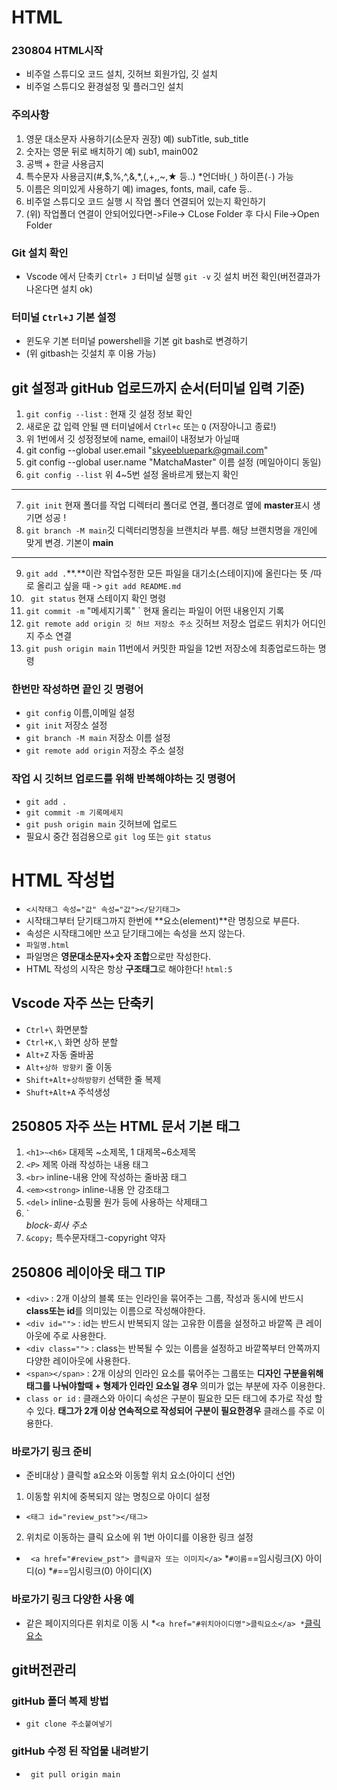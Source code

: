 # HTML
### 230804 HTML시작
* 비주얼 스튜디오 코드 설치, 깃허브 회원가입, 깃 설치
* 비주얼 스튜디오 환경설정 및 플러그인 설치
### 주의사항 
1. 영문 대소문자 사용하기(소문자 권장) 예) subTitle, sub_title
2. 숫자는 영문 뒤로 배치하기 예) sub1, main002
3. 공백 + 한글 사용금지
4. 특수문자 사용금지(#,$,%,^,&,*,(,+,\,~,★ 등..) *언더바(`_`) 하이픈(`-`) 가능
5. 이름은 의미있게 사용하기 예) images, fonts, mail, cafe 등..
6. 비주얼 스튜디오 코드 실행 시 작업 폴더 연결되어 있는지 확인하기
7. (위) 작업폴더 연결이 안되어있다면->File-> CLose Folder 후 다시 File->Open Folder
### Git 설치 확인
* Vscode 에서 단축키 `Ctrl+ J` 터미널 실행
`git -v` 깃 설치 버전 확인(버전결과가 나온다면 설치 ok) 
### 터미널 `Ctrl+J` 기본 설정
* 윈도우 기본 터미널 powershell을 기본 git bash로 변경하기
* (위 gitbash는 깃설치 후 이용 가능) 
## git 설정과 gitHub 업로드까지 순서(터미널 입력 기준)
1. `git config --list` : 현재 깃 설정 정보 확인
2. 새로운 값 입력 안될 땐 터미널에서 `Ctrl+c` 또는 `Q` (저장아니고 종료!)
3. 위 1번에서 깃 성정정보에 name, email이 내정보가 아닐때
4. git config --global user.email "skyeebluepark@gmail.com"
5. git config --global user.name "MatchaMaster" 이름 설정 (메일아이디 동일)
6. `git config --list` 위 4~5번 설정 올바르게 됐는지 확인
---
7. `git init` 현재 폴더를 작업 디렉터리 폴더로 연결, 폴더경로 옆에 **master**표시 생기면 성공 !
8. `git branch -M main`깃 디렉터리명칭을 브랜치라 부름. 해당 브랜치명을 개인에 맞게 변경. 기본이 **main**
---
9. `git add .`**.**이란 작업수정한 모든 파일을 대기소(스테이지)에 올린다는 뜻 /따로 올리고 싶을 때 -> `git add README.md`
10. ` git status` 현재 스테이지 확인 명령
11. `git commit -m` "메세지기록" ` 현재 올리는 파일이 어떤 내용인지 기록
12. `git remote add origin 깃 허브 저장소 주소` 깃허브 저장소 업로드 위치가 어디인지 주소 연결
13. `git push origin main` 11번에서 커밋한 파일을 12번 저장소에 최종업로드하는 명령
### 한번만 작성하면 끝인 깃 명령어
* `git config` 이름,이메일 설정
* `git init` 저장소 설정
* `git branch -M main` 저장소 이름 설정
* `git remote add origin` 저장소 주소 설정
### 작업 시 깃허브 업로드를 위해 반복해야하는 깃 명령어
* `git add .`
* `git commit -m 기록메세지`
* `git push origin main` 깃허브에 업로드
* 필요시 중간 점검용으로 `git log` 또는 `git status`
# HTML 작성법
* `<시작태그 속성="값" 속성="값"></닫기태그>`
* 시작태그부터 닫기태그까지 한번에 **요소(element)**란 명칭으로 부른다.
* 속성은 시작태그에만 쓰고 닫기태그에는 속성을 쓰지 않는다.
* `파일명.html` 
* 파일명은 **영문대소문자+숫자 조합**으로만 작성한다.
* HTML 작성의 시작은 항상 **구조태그**로 해야한다! `html:5`
## Vscode 자주 쓰는 단축키
* `Ctrl+\` 화면분할
* `Ctrl+K,\` 화면 상하 분할
* `Alt+Z` 자동 줄바꿈
* `Alt+상하 방향키` 줄 이동
* `Shift+Alt+상하방향키` 선택한 줄 복제
* `Shuft+Alt+A` 주석생성
## 250805 자주 쓰는 HTML 문서 기본 태그
1. `<h1>~<h6>` 대제목 ~소제목, 1 대제목~6소제목
2. `<P>` 제목 아래 작성하는 내용 태그
3. `<br>` inline-내용 안에 작성하는 줄바꿈 태그
4. `<em><strong>` inline-내용 안 강조태그
5. `<del>` inline-쇼핑몰 원가 등에 사용하는 삭제태그
6. `<address> block-회사 주소
7. `&copy;` 특수문자태그-copyright 약자
## 250806  레이아웃 태그 TIP
* `<div>` : 2개 이상의 블록 또는 인라인을 묶어주는 그룹, 작성과 동시에 반드시 **class또는 id**를 의미있는 이름으로 작성해야한다.
* `<div id="">` : id는 반드시 반복되지 않는 고유한 이름을 설정하고 바깥쪽 큰 레이아웃에 주로 사용한다.
* `<div class="">` : class는 반복될 수 있는 이름을 설정하고 바깥쪽부터 안쪽까지 다양한 레이아웃에 사용한다.
* `<span></span>` : 2개 이상의 인라인 요소를 묶어주는 그룹또는 **디자인 구분을위해 태그를 나눠야할때 + 형제가 인라인 요소일 경우** 의미가 없는 부분에 자주 이용한다.
* `class or id` : 클래스와 아이디 속성은 구분이 필요한 모든 태그에 추가로 작성 할 수 있다. **태그가 2개 이상 연속적으로 작성되어 구분이 필요한경우** 클래스를 주로 이용한다.
### 바로가기 링크 준비
* 준비대상 ) 클릭할 a요소와 이동할 위치 요소(아이디 선언)
1. 이동할 위치에 중복되지 않는 명칭으로 아이디 설정
* `<태그 id="review_pst"></태그>`
2. 위치로 이동하는 클릭 요소에 위 1번 아이디를 이용한 링크 설정 
* ` <a href="#review_pst"> 클릭글자 또는 이미지</a>`
*`#이름`==임시링크(X) 아이디(o)
*`#`==임시링크(0) 아이디(X)
### 바로가기 링크 다양한 사용 예
* 같은 페이지의다른 위치로 이동 시
*`<a href="#위치아이디명">클릭요소</a>
*`<a href="./login.html#search">클릭요소</a>
## git버전관리
### gitHub 폴더 복제 방법
* `git clone 주소붙여넣기` 
### gitHub 수정 된 작업물 내려받기
* ` git pull origin main` 